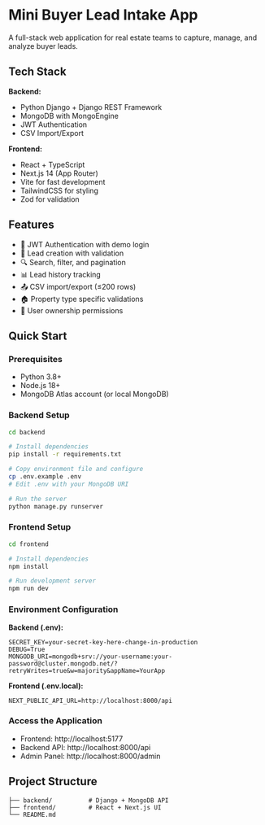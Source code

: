 # Mini Buyer Lead Intake App

A full-stack web application for real estate teams to capture, manage, and analyze buyer leads.

## Tech Stack

**Backend:**
- Python Django + Django REST Framework
- MongoDB with MongoEngine
- JWT Authentication
- CSV Import/Export

**Frontend:**
- React + TypeScript
- Next.js 14 (App Router)
- Vite for fast development
- TailwindCSS for styling
- Zod for validation

## Features

- 🔐 JWT Authentication with demo login
- 📝 Lead creation with validation
- 🔍 Search, filter, and pagination
- 📊 Lead history tracking
- 📤 CSV import/export (≤200 rows)
- 🏠 Property type specific validations
- 👥 User ownership permissions

## Quick Start

### Prerequisites
- Python 3.8+
- Node.js 18+
- MongoDB Atlas account (or local MongoDB)

### Backend Setup
```bash
cd backend

# Install dependencies
pip install -r requirements.txt

# Copy environment file and configure
cp .env.example .env
# Edit .env with your MongoDB URI

# Run the server
python manage.py runserver
```

### Frontend Setup
```bash
cd frontend

# Install dependencies
npm install

# Run development server
npm run dev
```

### Environment Configuration

**Backend (.env):**
```
SECRET_KEY=your-secret-key-here-change-in-production
DEBUG=True
MONGODB_URI=mongodb+srv://your-username:your-password@cluster.mongodb.net/?retryWrites=true&w=majority&appName=YourApp
```

**Frontend (.env.local):**
```
NEXT_PUBLIC_API_URL=http://localhost:8000/api
```

### Access the Application
- Frontend: http://localhost:5177
- Backend API: http://localhost:8000/api
- Admin Panel: http://localhost:8000/admin

## Project Structure

```
├── backend/          # Django + MongoDB API
├── frontend/         # React + Next.js UI
└── README.md
```